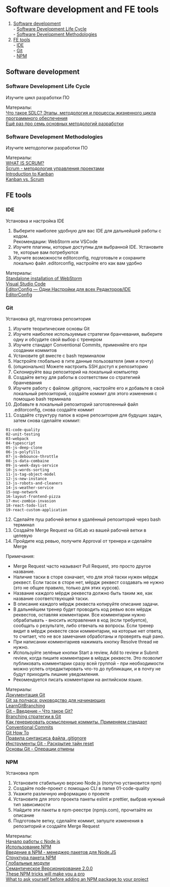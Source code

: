 # Software development and FE tools
  1. [Software development](https://github.com/i-bayanov/internal-courses/edit/master/README.md#software-development)  
    - [Software Development Life Cycle](https://github.com/i-bayanov/internal-courses/edit/master/README.md#software-development-life-cycle)  
    - [Software Development Methodologies](https://github.com/i-bayanov/internal-courses/edit/master/README.md#software-development-methodologies)  
  2. [FE tools](https://github.com/i-bayanov/internal-courses/edit/master/README.md#fe-tools)  
    - [IDE](https://github.com/i-bayanov/internal-courses/edit/master/README.md#ide)  
    - [Git](https://github.com/i-bayanov/internal-courses/edit/master/README.md#git)  
    - [NPM](https://github.com/i-bayanov/internal-courses/edit/master/README.md#npm)

## Software development
### Software Development Life Cycle

Изучите цикл разработки ПО

Материалы:  
[Что такое SDLC? Этапы, методология и процессы жизненного цикла программного обеспечения](https://habr.com/ru/company/dcmiran/blog/521718/)  
[Ещё раз про семь основных методологий разработки](https://habr.com/ru/company/edison/blog/269789/)

### Software Development Methodologies

Изучите методологии разработки ПО

Материалы:  
[WHAT IS SCRUM?](https://www.scrum.org/resources/what-is-scrum)  
[Scrum - методология управления проектами](https://unetway.com/tutorials/scrum)  
[Introduction to Kanban](https://www.planview.com/resources/guide/introduction-to-kanban/)  
[Kanban vs. Scrum](https://www.planview.com/resources/guide/introduction-to-kanban/kanban-vs-scrum/)  

## FE tools
### IDE

Установка и настройка IDE

1. Выберите наиболее удобную для вас IDE для дальнейшей работы с кодом.  
  Рекомендации: WebStorm или VSCode
2. Изучите плагины, которые доступны для выбранной IDE. Установите те, которые вам потребуются
3. Изучите возможности editorconfig, подготовьте и сохраните локально файл .editorconfig, настройте его как вам удобно

Материалы:  
[Standalone installation of WebStorm](https://www.jetbrains.com/help/webstorm/installation-guide.html#standalone)  
[Visual Studio Code](https://code.visualstudio.com/)  
[EditorConfig — Одни Настройки для всех Редакторов/IDE](https://habr.com/ru/post/220131/)  
[EditorConfig](https://editorconfig.org/)  

### Git

Установка git, подготовка репозитория

1. Изучите теоритические основы Git
2. Изучите наиболее используемые стратегии бранчевания, выберите одну и обсудите свой выбор с тренером
3. Изучите стандарт Conventional Commits, применяйте его при создании коммитов
4. Установите git вместе с bash терминалом
5. Настройте глобально в гите данные пользователя (имя и почту)
6. (опционально) Можете настроить SSH доступ к репозиторию
7. Склонируйте ваш репозиторий на локальный компьютер
8. Создайте ветку для работы в соответствии со стратегией бранчевания
9. Изучите работу с файлом .gitignore, настройте его и добавьте в свой локальный репозиторий, создайте коммит для этого изменения с помощью bash терминала
10. Добавьте в локальный репозиторий заготовленный файл .editorconfig, снова создайте коммит
11. Создайте структуру папок в корне репозитория для будущих задач, затем снова сделайте коммит:

```
01-code-quality
02-unit-testing
03-webpack
04-typescript
05-js-deep-clone
06-js-polyfills
07-js-debounce-throttle
08-js-data-combaine
09-js-week-days-service
10-js-words-sorting
11-js-tag-object-model
12-js-new-instance
13-js-robots-and-cleaners
14-js-weather-service
15-oop-network
16-layout-frontend-pizza
17-mvc-zombie-invasion
18-react-todo-list
19-react-custom-application
```
12. Сделайте пуш рабочей ветки в удалённый репозиторий через bash терминал
13. Создайте Merge Request на GitLab из вашей рабочей ветки в целевую
14. Пройдите код ревью, получите Approval от тренера и сделайте Merge

Примечания:
- Merge Request часто называют Pull Request, это просто другое название.
- Наличие таски в сторе означает, что для этой таски нужен мёрдж реквест. Если тасок в сторе нет, мёрдж реквест создавать не нужно (это не общее правило, только для этих курсов).
- Название каждого мёрдж реквеста должно быть таким же, как название соответствующей таски.
- В описание каждого мёрдж реквеста копируйте описание задачи.
- В дальнейшем тренер будет проводить код ревью всех мёрдж реквестов, оставляя комментарии. Все комментарии нужно обрабатывать - вносить исправления в код (если требуется), сообщать о результате, либо отвечать на вопросы. Если тренер видит в мёрдж реквесте свои комментарии, на которые нет ответа, то считает, что не все замечания обработаны и проверять ещё рано.
- При написании комментариев нажимать кнопку Resolve thread не нужно.
- Используйте зелёные кнопки Start a review, Add to review и Submit review, когда пишите комментарии в мёрдж реквесте. Это позволит публиковать комментарии сразу всей группой - при необходимости можно успеть отредактировать что-то до публикации, и в почту не будут приходить лишние уведомления.
- Рекомендуется писать комментарии на английском языке.

Материалы:  
[Документация Git](https://git-scm.com/book/ru/v2)  
[Git за полчаса: руководство для начинающих](https://proglib.io/p/git-for-half-an-hour)  
[LearnGitBranching](https://learngitbranching.js.org/)  
[Git – Введение – Что такое Git?](https://www.youtube.com/watch?v=W4hoc24K93E&list=PLDyvV36pndZFHXjXuwA_NywNrVQO0aQqb)  
[Branching стратегии в Git](https://bool.dev/blog/detail/git-branching-strategies)  
[Как генерировать осмысленные коммиты. Применяем стандарт Conventional Commits](https://habr.com/ru/company/yandex/blog/431432/)  
[Git How To](https://githowto.com/ru)  
[Правила синтаксиса файла .gitignore](https://support.rdb24.com/hc/ru/articles/115000463769-Правила-синтаксиса-файла-gitignore)  
[Инструменты Git - Раскрытие тайн reset](https://git-scm.com/book/ru/v2/Инструменты-Git-Раскрытие-тайн-reset)  
[Основы Git - Операции отмены](https://git-scm.com/book/ru/v2/Основы-Git-Операции-отмены)  

### NPM

Установка npm

1. Установите стабильную версию Node.js (попутно установится npm)
2. Создайте node-проект с помощью CLI в папке 01-code-quality
3. Укажите различную информацию о проекте
4. Установите для этого проекта пакеты eslint и prettier, выбрав нужный тип зависимости
5. Найдите эти пакеты в npm-реестре (npmjs.com), прочитайте их описание
6. Подготовьте ветку, сделайте коммит, запуште изменения в репозиторий и создайте Merge Request

Материалы:  
[Начало работы с Node.js](https://medium.com/devschacht/node-hero-chapter-1-239f7afeb1d1)  
[Использование NPM](https://medium.com/devschacht/node-hero-chapter-2-f04fec8182f0)  
[Введение в NPM - менеджер пакетов для Node.JS](https://learn.javascript.ru/screencast/nodejs#nodejs-npm-intro)  
[Структура пакета NPM](https://learn.javascript.ru/screencast/nodejs#nodejs-npm-package)  
[Глобальные модули](https://learn.javascript.ru/screencast/nodejs#nodejs-npm-global)  
[Семантическое Версионирование 2.0.0](https://semver.org/lang/ru/)  
[These NPM tricks will make you a pro](https://www.freecodecamp.org/news/10-npm-tricks-that-will-make-you-a-pro-a945982afb25/)  
[What to ask yourself before adding an NPM package to your project](https://www.freecodecamp.org/news/what-to-ask-yourself-before-adding-an-npm-package-to-your-project-6b92ba13070d/)
